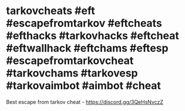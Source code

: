 # tarkovcheats #eft #escapefromtarkov #eftcheats #efthacks #tarkovhacks #eftcheat #eftwallhack #eftchams #eftesp #escapefromtarkovcheat #tarkovchams #tarkovesp #tarkovaimbot #aimbot #cheat
Best escape from tarkov cheat - https://discord.gg/3QeHsNvczZ
